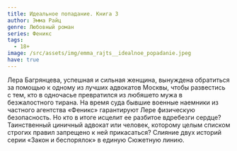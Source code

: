 ```yaml
---
title: Идеальное попадание. Книга 3
author: Эмма Райц
genre: Любовный роман
series: Феникс
tags:
  - 18+
image: /src/assets/img/emma_rajts__idealnoe_popadanie.jpeg
have: true
---
```

Лера Багрянцева, успешная и сильная женщина, вынуждена обратиться за помощью к одному из лучших адвокатов Москвы, чтобы развестись с тем, кто в одночасье превратился из любяшето мужа в безжалостного тирана. На время суда бывшие военные наемники из частного агентства «Феникс» гарантируют Лере физическую безопасность. Но кто в итоге исцелит ее разбитое вдребезги сердце? Таинственный циничный адвокат или человек, которому целым списком строгих правил запрещено к ней прикасаться? Слияние двух историй серии «Закон и беспорялок» в единую Сюжетную линию.
